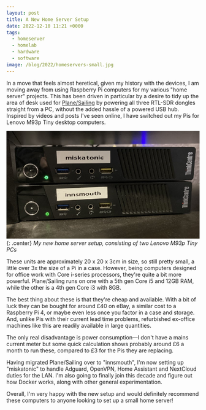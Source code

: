 ```yaml
---
layout: post
title: A New Home Server Setup
date: 2022-12-10 11:21 +0000
tags:
  - homeserver
  - homelab
  - hardware
  - software
image: /blog/2022/homeservers-small.jpg
---
```


In a move that feels almost heretical, given my history with the devices, I am moving away from using Raspberry Pi computers for my various "home server" projects. This has been driven in particular by a desire to tidy up the area of desk used for [Plane/Sailing](/hardware/planesailing) by powering all three RTL-SDR dongles straight from a PC, without the added hassle of a powered USB hub. Inspired by videos and posts I've seen online, I have switched out my Pis for Lenovo M93p Tiny desktop computers.

![Two Lenovo M93p Tiny PCs](/blog/2022/homeservers.jpg){: .center}
*My new home server setup, consisting of two Lenovo M93p Tiny PCs*

These units are approximately 20 x 20 x 3cm in size, so still pretty small, a little over 3x the size of a Pi in a case. However, being computers designed for office work with Core i-series processors, they're quite a bit more powerful. Plane/Sailing runs on one with a 5th gen Core i5 and 12GB RAM, while the other is a 4th gen Core i3 with 8GB.

The best thing about these is that they're cheap and available. With a bit of luck they can be bought for around £40 on eBay, a similar cost to a Raspberry Pi 4, or maybe even less once you factor in a case and storage. And, unlike Pis with their current lead time problems, refurbished ex-office machines like this are readily available in large quantities.

The only real disadvantage is power consumption&mdash;I don't have a mains current meter but some quick calculation shows probably around £6 a month to run these, compared to £3 for the Pis they are replacing.

Having migrated Plane/Sailing over to "innsmouth", I'm now setting up "miskatonic" to handle Adguard, OpenVPN, Home Assistant and NextCloud duties for the LAN. I'm also going to finally join this decade and figure out how Docker works, along with other general experimentation.

Overall, I'm very happy with the new setup and would definitely recommend these computers to anyone looking to set up a small home server!